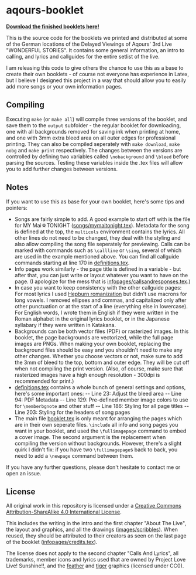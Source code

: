 # aqours-booklet
**[Download the finished booklets here!](https://suyo.be/llsif/3rddv/)**

This is the source code for the booklets we printed and distributed at some of the German locations of the Delayed Viewings of Aqours' 3rd Live "WONDERFUL STORIES". It contains some general information, an intro to calling, and lyrics and callguides for the entire setlist of the live.

I am releasing this code to give others the chance to use this as a base to create their own booklets - of course not everyone has experience in Latex, but I believe I designed this project in a way that should allow you to easily add more songs or your own information pages.

## Compiling
Executing `make` (or `make all`) will compile three versions of the booklet, and save them to the `output` subfolder - the regular booklet for downloading, one with all backgrounds removed for saving ink when printing at home, and one with 3mm extra bleed area on all outer edges for professional printing. They can also be compiled seperately with `make download`, `make nobg` and `make print` respectively.
The changes between the versions are controlled by defining two variables called `\nobackground` and `\bleed` before parsing the sources. Testing these variables inside the .tex files will allow you to add further changes between versions.

## Notes
If you want to use this as base for your own booklet, here's some tips and pointers:

 - Songs are fairly simple to add. A good example to start off with is the file for MY Mai☆TONIGHT ([songs/mymaitonight.tex](songs/mymaitonight.tex)). Metadata for the song is defined at the top, the `multicols` environment contains the lyrics. All other lines do not need to be changed, they deal with the styling and also allow compiling the song file seperately for previewing. Calls can be marked with commands such as `\callline` or `\sing`, several of which are used in the example mentioned above. You can find all callguide commands starting at line 170 in [definitions.tex](definitions.tex).
 - Info pages work similarly - the page title is defined in a variable - but after that, you can just write or layout whatever you want to have on the page. (I apologize for the mess that is [infopages/callsandresponses.tex](infopages/callsandresponses.tex).)
 - In case you want to keep consistency with the other callguide pages: For most lyrics I used [Hepburn romanization](https://en.wikipedia.org/wiki/Hepburn_romanization) but didn't use macrons for long vowels. I removed ellipses and commas, and capitalized only after other punctuation or at the start of a line (everything else in lowercase). For English words, I wrote them in English if they were written in the Roman alphabet in the original lyrics booklet, or in the Japanese syllabary if they were written in Katakana.
 - Backgrounds can be both vector files (PDF) or rasterized images. In this booklet, the page backgrounds are vectorized, while the full page images are PNGs. When making your own booklet, replacing the background files should be easy and you shouldn't need to make any other changes. Whether you choose vectors or not, make sure to add the 3mm of bleed to the top, bottom and outer edge. They will be cut off when not compiling the print version. (Also, of course, make sure that rasterized images have a high enough resolution - 300dpi is recommended for print.)
 - [definitions.tex](definitions.tex) contains a whole bunch of general settings and options, here's some important ones:
-- Line 23: Adjust the bleed area
-- Line 94: PDF Metadata
-- Line 129: Pre-defined member image colors to use for `\memberbgnote` and other stuff
-- Line 186: Styling for all page titles
-- Line 203: Styling for the headers of song pages
 - The main file [booklet.tex](booklet.tex) is only meant for arranging the pages which are in their own seperate files. `\include` all info and song pages you want in your booklet, and used the `\fullimagepage` command to embed a cover image. The second argument is the replacement when compiling the version without backgrounds. However, there's a slight quirk I didn't fix: if you have two `\fullimagepage`s back to back, you need to add a `\newpage` command between them.
 
If you have any further questions, please don't hesitate to contact me or open an issue.

## License
All original work in this repository is licensed under a [Creative Commons Attribution-ShareAlike 4.0 International License](https://creativecommons.org/licenses/by-sa/4.0/).

This includes the writing in the intro and the first chapter "About The Live", the layout and graphics, and all the drawings ([images/scribbles](images/scribbles)). When reused, they should be attributed to their creators as seen on the last page of the booklet ([infopages/credits.tex](infopages/credits.tex)).

The license does not apply to the second chapter "Calls And Lyrics", all trademarks, member icons and lyrics used that are owned by Project Love Live! Sunshine!!, and the [feather](https://en.wikipedia.org/wiki/File:Beige_Feather.svg) and [tiger](https://pixabay.com/en/tiger-stripes-standing-animal-tail-48303/) graphics (licensed under CC0).
